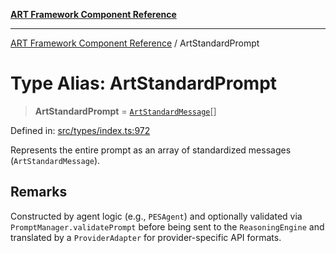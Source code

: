 [**ART Framework Component Reference**](../README.md)

***

[ART Framework Component Reference](../README.md) / ArtStandardPrompt

# Type Alias: ArtStandardPrompt

> **ArtStandardPrompt** = [`ArtStandardMessage`](../interfaces/ArtStandardMessage.md)[]

Defined in: [src/types/index.ts:972](https://github.com/hashangit/ART/blob/389c66e54bc50d9dde33052d28a5a19571a13dbf/src/types/index.ts#L972)

Represents the entire prompt as an array of standardized messages (`ArtStandardMessage`).

## Remarks

Constructed by agent logic (e.g., `PESAgent`) and optionally validated via
`PromptManager.validatePrompt` before being sent to the `ReasoningEngine` and
translated by a `ProviderAdapter` for provider-specific API formats.
